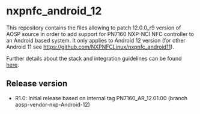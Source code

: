 # nxpnfc_android_12

This repository contains the files allowing to patch 12.0.0_r9 version of AOSP source in order to add support for PN7160 NXP-NCI NFC controller to an Android based system.
It only applies to Android 12 version (for other Android 11 see https://github.com/NXPNFCLinux/nxpnfc_android11).

Further details about the stack and integration guidelines can be found [here](https://www.nxp.com/docs/en/application-note/AN13189.pdf).

Release version
---------------
 * R1.0: Initial release based on internal tag PN7160_AR_12.01.00 (branch aosp-vendor-nxp-Android-12)
